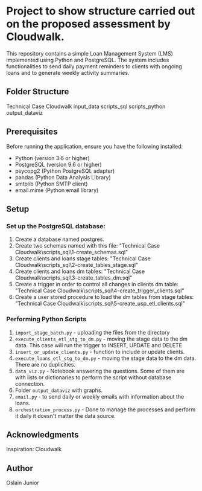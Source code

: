 # Project to show structure carried out on the proposed assessment by Cloudwalk.

This repository contains a simple Loan Management System (LMS) implemented using Python and PostgreSQL. The system includes functionalities to send daily payment reminders to clients with ongoing loans and to generate weekly activity summaries.

## Folder Structure

Technical Case Cloudwalk
  input_data
  scripts_sql
  scripts_python
  output_dataviz

## Prerequisites

Before running the application, ensure you have the following installed:

- Python (version 3.6 or higher)
- PostgreSQL (version 9.6 or higher)
- psycopg2 (Python PostgreSQL adapter)
- pandas (Python Data Analysis Library)
- smtplib (Python SMTP client)
- email.mime (Python email library)

## Setup

### Set up the PostgreSQL database:

1. Create a database named postgres.
2. Create two schemas named with this file: "Technical Case Cloudwalk\scripts_sql\1-create_schemas.sql"
3. Create clients and loans stage tables: "Technical Case Cloudwalk\scripts_sql\2-create_tables_stage.sql"
4. Create clients and loans dm tables: "Technical Case Cloudwalk\scripts_sql\3-create_tables_dm.sql"
5. Create a trigger in order to control all changes in clients dm table: "Technical Case Cloudwalk\scripts_sql\4-create_trigger_clients.sql"
6. Create a user stored procedure to load the dm tables from stage tables: "Technical Case Cloudwalk\scripts_sql\5-create_usp_etl_clients.sql"

### Performing Python Scripts

1. `import_stage_batch.py` - uploading the files from the directory
2. `execute_clients_etl_stg_to_dm.py` - moving the stage data to the dm data. This case will run the trigger to INSERT, UPDATE and DELETE
3. `insert_or_update_clients.py` - function to include or update clients.
4. `execute_loans_etl_stg_to_dm.py` - moving the stage data to the dm data. There are no duplicities.
5. `data_viz.py` - Notebook answering the questions. Some of them are with lists or dictionaries to perform the script without database connection.
6. Folder `output_dataviz` with graphs.
7. `email.py` - to send daily or weekly emails with information about the loans.
8. `orchestration_process.py` - Done to manage the processes and perform it daily it doesn't matter the data source.

## Acknowledgments

Inspiration: Cloudwalk

## Author

Oslain Junior
